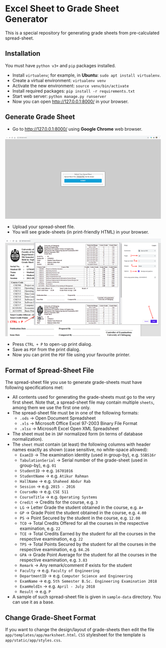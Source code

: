 
# Excel Sheet to Grade Sheet Generator

This is a special repository for generating grade sheets from pre-calculated spread-sheet.

## Installation

You must have `python v3+` and `pip` packages installed.

- Install `virtualenv`; for example, in **Ubuntu**: `sudo apt install virtualenv`.
- Create a virtual environment: `virtualenv venv`
- Activate the new environment: `source venv/bin/activate`
- Install required packages: `pip install -r requirements.txt`
- Start web server: `python manage.py runserver`
- Now you can open http://127.0.0.1:8000/ in your browser.

## Generate Grade Sheet

- Go to http://127.0.0.1:8000/ using **Google Chrome** web browser.

![](img/Screenshot_01.png)

- Upload your spread-sheet file.
- You will see grade-sheets (in print-friendly HTML) in your browser.

![](img/Screenshot_02.png)

- Press `CTRL + P` to open-up print dialog.
- Save as `PDF` from the print dialog.
- Now you can print the `PDF` file using your favourite printer.

## Format of Spread-Sheet File

The spread-sheet file you use to generate grade-sheets must have following specifications met:

- All contents used for generating the grade-sheets must go to the very first sheet. Note that, a spread-sheet file may contain multiple `sheets`, among them we use the first one only.
- The spread-sheet file must be in one of the following formats:
    - `.ods` -> Open Document Spreadsheet
    - `.xls` -> Microsoft Office Excel 97-2003 Binary File Format
    - `.xlsx` -> Microsoft Excel Open XML Spreadsheet
- The sheet must be in `1NF` normalized form (in terms of database normalization).
- The `sheet` must contain (at least) the following columns with header names exactly as shown (case sensitive, no white-space allowed):
    - `ExamID` -> The examination identity (used in group-by), e.g. `5SBS16r`
    - `TabulationSerial` -> Serial number of the grade-sheet (used in group-by), e.g. `01`
    - `StudentID` -> e.g. `16701016`
    - `StudentName` -> e.g. `Atikur Rahman`
    - `HallName` -> e.g. `Shaheed Abdur Rab`
    - `Session` -> e.g. `2015 - 2016`
    - `CourseNo` -> e.g. `CSE 511`
    - `CourseTitle` -> e.g. `Operating Systems`
    - `Credit` -> Credits for the course, e.g. `3`
    - `LG` -> Letter Grade the student obtained in the course, e.g. `A+`
    - `GP` -> Grade Point the student obtained in the course, e.g. `4.00`
    - `PS` -> Point Secured by the student in the course, e.g. `12.00`
    - `TCO` -> Total Credits Offered for all the courses in the respective examination, e.g. `22`
    - `TCE` -> Total Credits Earned by the student for all the courses in the respective examination, e.g. `22`
    - `TPS` -> Total Points Secured by the student for all the courses in the respective examination, e.g. `84.26`
    - `GPA` -> Grade Point Average for the student for all the courses in the respective examination, e.g. `3.83`
    - `Remark` -> Any remark/comment if exists for the student
    - `Faculty` -> e.g. `Faculty of Engineering`
    - `DepartmentID` -> e.g. `Computer Science and Engineering`
    - `ExamName` -> e.g. `5th Semester B.Sc. Engineering Examination 2018`
    - `ExamHeldIn` -> e.g. `April - July 2018`
    - `Result` -> e.g. `P`
- A sample of such spread-sheet file is given in `sample-data` directory. You can use it as a base.

## Change Grade-Sheet Format

If you want to change the design/layout of grade-sheets then edit the file `app/templates/app/marksheet.html`.
`CSS` stylesheet for the template is `app/static/app/styles.css`.
